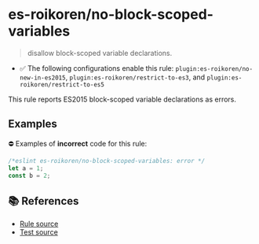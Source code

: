 # es-roikoren/no-block-scoped-variables
> disallow block-scoped variable declarations.

- ✅ The following configurations enable this rule: `plugin:es-roikoren/no-new-in-es2015`, `plugin:es-roikoren/restrict-to-es3`, and `plugin:es-roikoren/restrict-to-es5`

This rule reports ES2015 block-scoped variable declarations as errors.

## Examples

⛔ Examples of **incorrect** code for this rule:

```js
/*eslint es-roikoren/no-block-scoped-variables: error */
let a = 1;
const b = 2;
```

## 📚 References

- [Rule source](https://github.com/roikoren755/eslint-plugin-es/blob/v0.0.3/src/rules/no-block-scoped-variables.ts)
- [Test source](https://github.com/roikoren755/eslint-plugin-es/blob/v0.0.3/tests/src/rules/no-block-scoped-variables.ts)
